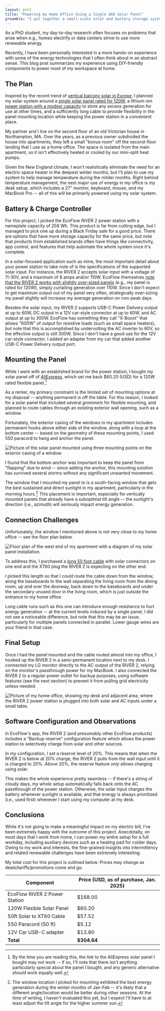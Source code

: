 ```yaml
---
layout: post
title: "Powering my Home Office Using a Single $60 Solar Panel"
preamble: "I put together a small-scale solar and battery storage system to power a single room in my apartment at relatively low cost.  In this post, I share my experience and takeaways."
---
```


As a PhD student, my day-to-day research often focuses on problems that arise when e.g., homes electrify or data centers strive to use more renewable energy.

Recently, I have been personally interested in a more hands-on experience with some of the energy technologies that I often think about in an abstract sense.  This blog post summarizes my experience using DIY-friendly components to power most of my workspace at home.

## The Plan

Inspired by the recent trend of [vertical balcony solar in Europe](https://www.theguardian.com/environment/2024/dec/18/if-a-million-germans-have-them-there-must-be-something-in-it-how-balcony-solar-is-taking-off), I planned my solar system around a [single solar panel rated for 120W](https://www.aliexpress.us/item/3256805821220339.html?spm=a2g0o.order_list.order_list_main.48.71d418022eJxvD&gatewayAdapt=glo2usa), a lithium-ion [power station with a modest capacity](https://us.ecoflow.com/products/river-2-portable-power-station) to store any excess generation for use at other times, and a sufficiently long cable to provide flexibility in the panel mounting location while keeping the power station in a convenient place.

My partner and I live on the second floor of an old Victorian house in Northampton, MA.  Over the years, as a previous owner subdivided the house into apartments, they left a small "bonus room" off the second-floor landing that I use as a home office.  The space is isolated from the main apartment, so it isn't effectively heated or cooled by our mini-split heat pumps.  

Given the New England climate, I won't realistically eliminate the need for an electric space heater in the deepest winter months, but I'll plan to use my system to help manage temperature during the milder months.
Right behind temperature management, the next major use of energy in my office is my desk setup, which includes a 27" monitor, keyboard, mouse, and my MacBook Pro -- all of this will be primarily powered using my solar system.


## Battery & Charge Controller

For this project, I picked the EcoFlow RIVER 2 power station with a nameplate capacity of 256 Wh.  This product is far from cutting edge, but I managed to pick one up during a Black Friday sale for a good price.  There are options that have more storage capacity for the same price, but note that products from established brands often have things like connectivity, app control, and features that help automate the whole system once it's complete. 

In a solar-focused application such as mine, the most important detail about your power station to take note of is the specifications of the supported solar input.  For instance, the RIVER 2 accepts solar input with a voltage of 11-30V, and a maximum of 8 amps and/or 110W.  EcoFlow themselves [note that the RIVER 2 works with slightly over-sized panels](https://blog.ecoflow.com/us/river-2-portable-power-station-faqs/) (e.g., my panel is rated for 120W), simply curtailing generation over 110W.
Since I don't expect to get maximum output out of my panel very often, strategically over-sizing my panel slightly will increase my average generation on non-peak days.

Besides the solar input, my RIVER 2 supports USB-C Power Delivery output at up to 60W, DC output in a 12V car-style connector at up to 60W, and AC output at up to 300W.  EcoFlow has something they call "X-Boost" that allows "600W" of output for resistive loads (such as small space heaters), but note that this is accomplished by undervolting the AC inverter to 60V, so the effective output is still 300W.
Since I don't have a good use for the 12V car-style connector, I added an adapter from my car that added another USB-C Power Delivery output port.

## Mounting the Panel

While I went with an established brand for the power station, I bought my solar panel off of [AliExpress](https://www.aliexpress.us/item/3256805821220339.html?spm=a2g0o.order_list.order_list_main.49.26e818020o1uIQ&gatewayAdapt=glo2usa), which set me back $60.20 (USD) for a 120W rated flexible panel.[^1]

As a renter, my primary constraint is the limited set of mounting options at my disposal -- anything permanent is off the table.  For this reason, I looked for a solar panel that included several *grommets* for flexible mounting, and planned to route cables through an existing exterior wall opening, such as a window.

Fortunately, the exterior casing of the windows in my apartment includes permanent hooks above either side of the window, along with a loop at the bottom center -- based on the geometry of these mounting points, I used 550 paracord to hang and anchor the panel.  

![Picture of the solar panel mounted using three mounting points on the exterior casing of a window.](https://adamlechowicz.github.io/assets/img/projects/solar-battery/window.heic)

I found that the bottom anchor was important to keep the panel from "flapping" due to wind -- since adding the anchor, this mounting solution has survived several storms without any significant unwanted movement.  

The window that I mounted my panel to is a south-facing window that gets the best sustained and direct sunlight in my apartment, particularly in the morning hours.[^2]  This placement is important, especially for vertically mounted panels that already have a suboptimal tilt angle -- the sunlight's direction (i.e., azimuth) will seriously impact energy generation.  

## Connection Challenges

Unfortunately, the window I mentioned above is not very close to my home office -- see the floor plan below.

![Floor plan of the west end of my apartment with a diagram of my solar panel installation.](https://adamlechowicz.github.io/assets/img/projects/solar-battery/plan.heic)

To address this, I purchased a [long 50 foot cable](https://www.amazon.com/dp/B0CLNTLJXQ?ref_=ppx_hzsearch_conn_dt_b_fed_asin_title_1) with solar connectors on one end and the XT60 plug the RIVER 2 is expecting on the other end.

I picked this length so that I could route the cable down from the window, along the baseboards to the wall separating the living room from the dining room, up and over the doorway, back down to the baseboards and under the secondary unused door in the living room, which is just outside the entrance to my home office.

Long cable runs such as this one can introduce enough resistance to hurt energy generation -- at the current levels induced by a single panel, I did not see a noticeable difference, but note that this may be an issue, particularly for multiple panels connected in parallel.  Lower gauge wires are your friend in that case.

## Final Setup

Once I had the panel mounted and the cable routed almost into my office, I hooked up the RIVER 2 in a semi-permanent location next to my desk.  I connected my LG monitor directly to the AC output of the RIVER 2, relying on the monitor's passthrough power for my MacBook.
I also connected the RIVER 2 to a regular power outlet for backup purposes, using software features (see the next section) to prevent it from pulling grid electricity unless needed.

![Picture of my home office, showing my desk and adjacent area, where the RIVER 2 power station is plugged into both solar and AC inputs under a small table.](https://adamlechowicz.github.io/assets/img/projects/solar-battery/desk.heic)

## Software Configuration and Observations

In EcoFlow's app, the RIVER 2 (and presumably other EcoFlow products) includes a "Backup reserve" configuration feature which allows the power station to selectively charge from solar and other sources.  

In my configuration,  I set a reserve level of 20%.  This means that when the RIVER 2 is below at 20% charge, the RIVER 2 pulls from the wall input until it is charged to 20%.  *Above* 20%, the reserve feature *only* allows charging using solar.

This makes the whole experience pretty seamless -- if there's a string of cloudy days, my whole setup automatically falls back onto the AC passthrough of the power station.  Otherwise, the solar input charges the battery whenever sunlight is available, and that energy is always prioritized (i.e., used first) whenever I start using my computer at my desk.


## Conclusions

While it's not going to make a meaningful impact on my electric bill, I've been extremely happy with the outcome of this project.  Anecdotally, on most days that I work from home, I can power my entire setup for a full workday, including auxiliary devices such as a heating pad for colder days.  Owing to my work and interests, the fine-grained insights into intermittency and related renewable challenges have been extremely interesting.  

My total cost for this project is outlined below.  Prices may change as deals/tariffs/promotions come and go.

| **Component**                 | **Price (USD, as of purchase, Jan. 2025)** |
|-------------------------------|--------------------------------------------|
| EcoFlow RIVER 2 Power Station | $168.00                                    |
| 120W Flexible Solar Panel     | $60.20                                     |
| 50ft Solar to XT60 Cable      | $57.52                                     |
| 550 Paracord (50 ft)          | $5.12                                      |
| 12V Car USB-C adapter         | $13.80                                     |
| **Total**                     | **$304.64**                                |


[^1]: By the time you are reading this, the link to the AliExpress solar panel I bought may not work -- if so, I'll note that there isn't anything particularly special about the panel I bought, and any generic alternative should work equally well.
[^2]: The window location I picked for mounting exhibited the best energy generation during the winter months of Jan-Feb -- it's likely that a different angle/location would be better during other seasons.  At the time of writing, I haven't evaluated this yet, but I expect I'll have to at least adjust the tilt angle for the higher summer sun.
